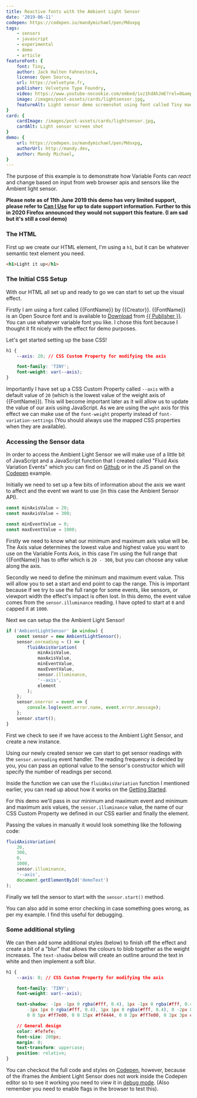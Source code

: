 ```yaml
---
title: Reactive fonts with the Ambient Light Sensor
date: '2019-06-11'
codepen: https://codepen.io/mandymichael/pen/Mdoxpg
tags:
    - sensors
    - javascript
    - experimental
    - demo
    - article
featureFont: {
    font: Tiny, 
    author: Jack Halten Fahnestock,
    license: Open Source,
    url: https://velvetyne.fr,
    publisher: Velvetyne Type Foundry,   
    video: https://www.youtube-nocookie.com/embed/ivz1hdAhJmE?rel=0&amp;playlist=ivz1hdAhJmE&amp;controls=0&amp;showinfo=0,
    image: /images/post-assets/cards/lightsensor.jpg,
    featureAlt: Light sensor demo screenshot using font called Tiny made up of dots of different weights
}
card: {
    cardImage: /images/post-assets/cards/lightsensor.jpg,
    cardAlt: Light sensor screen shot
}
demo: {
    url: https://codepen.io/mandymichael/pen/Mdoxpg,
    authorUrl: http://mandy.dev,
    author: Mandy Michael,
}
---
```


The purpose of this example is to demonstrate how Variable Fonts can _react_ and change based on input from web browser apis and sensors like the Ambient light sensor.

**Please note as of 11th June 2019 this demo has very limited support, please refer to [Can I Use](https://caniuse.com/#search=ambient%20light%20sensor) for up to date support information. Further to this in 2020 Firefox announced they would not support this feature. (I am sad but it's still a cool demo)**

### The HTML

First up we create our HTML element, I'm using a `h1`, but it can be whatever semantic text element you need.

```html
<h1>Light it up</h1>
```

### The Initial CSS Setup

With our HTML all set up and ready to go we can start to set up the visual effect.

Firstly I am using a font called {{FontName}} by {{Creator}}. {{FontName}} is an Open Source font and is available to <a href="{{publisherWebsite}}" target="_blank">Download</a> from <a href="{{publisherWebsite}}">{{ Publisher }}</a>. You can use whatever variable font you like. I chose this font because I thought it fit nicely with the effect for demo purposes.

Let's get started setting up the base CSS!

```css
h1 {
    --axis: 20; // CSS Custom Property for modifying the axis

    font-family: 'TINY';
    font-weight: var(--axis);
}
```

Importantly I have set up a CSS Custom Property called `--axis` with a default value of `20` (which is the lowest value of the weight axis of {{FontName}}). This will become important later as it will allow us to update the value of our axis using JavaScript. As we are using the `wght` axis for this effect we can make use of the `font-weight` property instead of `font-variation-settings` (You should always use the mapped CSS properties when they are available).

### Accessing the Sensor data

In order to access the Ambient Light Sensor we will make use of a little bit of JavaScript and a JavaScript function that I created called "Fluid Axis Variation Events" which you can find on [Github](https://github.com/mandymichael/fluid-axis-variation-events) or in the JS panel on the [Codepen]({{Codepen}}) example.

Initially we need to set up a few bits of information about the axis we want to affect and the event we want to use (in this case the Ambient Sensor API).

```js
const minAxisValue = 20;
const maxAxisValue = 300;

const minEventValue = 0;
const maxEventValue = 1000;
```

Firstly we need to know what our minimum and maximum axis value will be. The Axis value determines the lowest value and highest value you want to use on the Variable Fonts Axis, in this case I'm using the full range that {{FontName}} has to offer which is `20 - 300`, but you can choose any value along the axis.

Secondly we need to define the minimum and maximum event value. This will allow you to set a start and end point to cap the range. This is important because if we try to use the full range for some events, like sensors, or viewport width the effect's impact is often lost. In this demo, the event value comes from the `sensor.illuminance` reading. I have opted to start at `0` and capped it at `1000`.

Next we can setup the the Ambient Light Sensor!

```js
if ('AmbientLightSensor' in window) {
    const sensor = new AmbientLightSensor();
    sensor.onreading = () => {
        fluidAxisVariation(
            minAxisValue,
            maxAxisValue,
            minEventValue,
            maxEventValue,
            sensor.illuminance,
            '--axis',
            element
        );
    };
    sensor.onerror = event => {
        console.log(event.error.name, event.error.message);
    };
    sensor.start();
}
```

First we check to see if we have access to the Ambient Light Sensor, and create a new instance.

Using our newly created sensor we can start to get sensor readings with the `sensor.onreading` event handler. The reading frequency is decided by you, you can pass an optional value to the sensor's constructor which will specify the number of readings per second.

Inside the function we can use the `fluidAxisVariation` function I mentioned earlier, you can read up about how it works on the <a href="/getting-started">Getting Started</a>.

For this demo we'll pass in our minimum and maximum event and minimum and maximum axis values, the `sensor.illuminance` value, the name of our CSS Custom Property we defined in our CSS earlier and finally the element.

Passing the values in manually it would look something like the following code:

```js
fluidAxisVariation(
    20,
    300,
    0,
    1000,
    sensor.illuminance,
    '--axis',
    document.getElementById('demoText')
);
```

Finally we tell the sensor to start with the `sensor.start()` method.

You can also add in some error checking in case something goes wrong, as per my example. I find this useful for debugging.

### Some additional styling

We can then add some additional styles (below) to finish off the effect and create a bit of a "blur" that allows the colours to blob together as the weight increases. The `text-shadow` below will create an outline around the text in white and then implement a soft blur.

```css
h1 {
    --axis: 0; // CSS Custom Property for modifying the axis

    font-family: 'TINY';
    font-weight: var(--axis);

    text-shadow: -1px -1px 0 rgba(#fff, 0.4), 1px -1px 0 rgba(#fff, 0.4),
        -1px 1px 0 rgba(#fff, 0.4), 1px 1px 0 rgba(#fff, 0.4), 0 -2px 8px, 0 0 2px,
        0 0 5px #ff7e00, 0 0 15px #ff4444, 0 0 2px #ff7e00, 0 2px 3px #000;

    // General design
    color: #fefefe;
    font-size: 200px;
    margin: 0;
    text-transform: uppercase;
    position: relative;
}
```

You can checkout the full code and styles on [Codepen]({{Codepen}}), however, because of the iframes the Ambient Light Sensor does not work inside the Codepen editor so to see it working you need to view it in <a href="https://s.codepen.io/mandymichael/debug/6c905675972969f4a9a5a89c382b1473">debug mode</a>. (Also remember you need to enable flags in the browser to test this).

